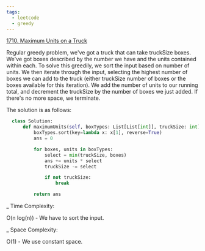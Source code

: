 ```yaml
---
tags:
  - leetcode
  - greedy
---
```


<a href="https://leetcode.com/problems/maximum-units-on-a-truck/description/">
1710. Maximum Units on a Truck</a>

Regular greedy problem, we've got a truck that can take truckSize boxes. We've
got boxes described by the number we have and the units contained within each.
To solve this greedily, we sort the input based on number of units. We then
iterate through the input, selecting the highest number of boxes we can add to
the truck (either truckSize number of boxes or the boxes available for this
iteration). We add the number of units to our running total, and decrement the
truckSize by the number of boxes we just added. If there's no more space, we
terminate.

The solution is as follows:

```python
  class Solution:
      def maximumUnits(self, boxTypes: List[List[int]], truckSize: int) -> int:
          boxTypes.sort(key=lambda x: x[1], reverse=True)
          ans = 0

          for boxes, units in boxTypes:
              select = min(truckSize, boxes)
              ans += units * select
              truckSize -= select

              if not truckSize:
                  break

          return ans
```

\_ Time Complexity:

O(n log(n)) - We have to sort the input.

\_ Space Complexity:

O(1) - We use constant space.
